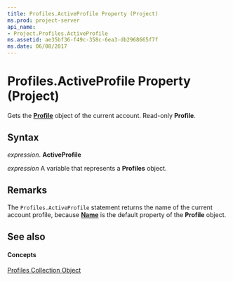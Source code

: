 ```yaml
---
title: Profiles.ActiveProfile Property (Project)
ms.prod: project-server
api_name:
- Project.Profiles.ActiveProfile
ms.assetid: ae35bf36-f49c-358c-6ea3-db2968665f7f
ms.date: 06/08/2017
---
```



# Profiles.ActiveProfile Property (Project)

Gets the **[Profile](profile-object-project.md)** object of the current account. Read-only **Profile**.


## Syntax

 _expression_. **ActiveProfile**

 _expression_ A variable that represents a **Profiles** object.


## Remarks

The  `Profiles.ActiveProfile` statement returns the name of the current account profile, because **[Name](profile-name-property-project.md)** is the default property of the **Profile** object.


## See also


#### Concepts


[Profiles Collection Object](profiles-object-project.md)
